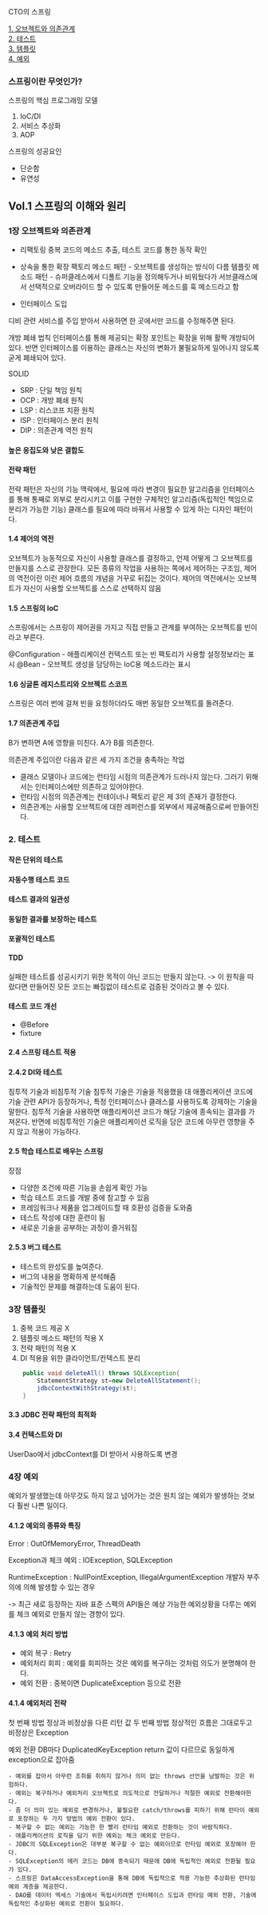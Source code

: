 CTO의 스프링

[1. 오브젝트와 의존관계](#1-오브젝트와-의존과나계)   
[2. 테스트](#2-테스트)    
[3. 템플릿](#3-템플릿)  
[4. 예외](#4-예외)  

### 스프링이란 무엇인가?

스프링의 핵심 프로그래밍 모델

1. IoC/DI
2. 서비스 추상화
3. AOP

스프링의 성공요인

- 단순함
- 유연성

## Vol.1 스프링의 이해와 원리

### 1장 오브젝트와 의존관계

- 리팩토링 중복 코드의 메소드 추출, 테스트 코드를 통한 동작 확인
- 상속을 통한 확장 팩토리 메소드 패턴 - 오브젝트를 생성하는 방식이 다름 템플릿 메소드 패턴 - 슈퍼클레스에서 디폴트 기능을 정의해두거나 비워뒀다가 서브클래스에서 선택적으로 오버라이드 할 수 있도록 만들어둔
  메소드를 훅 메소드라고 함

- 인터페이스 도입

디비 관련 서비스를 주입 받아서 사용하면 한 곳에서만 코드를 수정해주면 된다.

개방 폐쇄 법칙 인터페이스를 통해 제공되는 확장 포인트는 확장을 위해 활짝 개방되어 있다. 반면 인터페이스를 이용하는 클래스는 자신의 변화가 불필요하게 일어나지 않도록 굳게 폐쇄되어 있다.

SOLID

- SRP : 단일 책임 원칙
- OCP : 개방 폐쇄 원칙
- LSP : 리스코프 치환 원칙
- ISP : 인터페이스 분리 원칙
- DIP : 의존관계 역전 원칙

#### 높은 응집도와 낮은 결합도

#### 전략 패턴

전략 패턴은 자신의 기능 맥락에서, 필요에 따라 변경이 필요한 알고리즘을 인터페이스를 통해 통째로 외부로 분리시키고 
이를 구현한 구체적인 알고리즘(독립적인 책임으로 분리가 가능한 기능) 클래스를 필요에 따라 바꿔서
사용할 수 있게 하는 디자인 패턴이다.

#### 1.4 제어의 역전

오브젝트가 능동적으로 자신이 사용할 클래스를 결정하고, 언제 어떻게 그 오브젝트를 만들지를 스스로 관장한다. 
모든 종류의 작업을 사용하는 쪽에서 제어하는 구조임, 제어의 역전이란 이런 제어 흐름의 개념을 거꾸로
뒤집는 것이다. 제어의 역전에서는 오브젝트가 자신이 사용할 오브젝트를 스스로 선택하지 않음

#### 1.5 스프링의 IoC

스프링에서는 스프링이 제어권을 가지고 직접 만들고 관계를 부여하는 오브젝트를 빈이라고 부른다.

@Configuration - 애플리케이션 컨텍스트 또는 빈 팩토리가 사용할 설정정보라는 표시
@Bean - 오브젝트 생성을 담당하는 IoC용 메소드라는 표시

#### 1.6 싱글톤 레지스트리와 오브젝트 스코프

스프링은 여러 번에 걸쳐 빈을 요청하더라도 매번 동일한 오브젝트를 돌려준다.

#### 1.7 의존관계 주입

B가 변하면 A에 영향을 미친다. A가 B를 의존한다.

의존관계 주입이란 다음과 같은 세 가지 조건을 충족하는 작업

- 클래스 모델이나 코드에는 런타임 시점의 의존관계가 드러나지 않는다. 그러기 위해서는 인터페이스에만 의존하고 있어야한다.
- 런타임 시점의 의존관계는 컨테이너나 팩토리 같은 제 3의 존재가 결정한다.
- 의존관계는 사용할 오브젝트에 대한 레퍼런스를 외부에서 제공해줌으로써 만들어진다.

### 2. 테스트

#### 작은 단위의 테스트

#### 자동수행 테스트 코드

#### 테스트 결과의 일관성

#### 동일한 결과를 보장하는 테스트

#### 포괄적인 테스트

#### TDD

실패한 테스트를 성공시키기 위한 목적이 아닌 코드는 만들지 않는다. -> 이 원칙을 따랐다면 만들어진 모든 코드는 빠짐없이 테스트로 검증된 것이라고 볼 수 있다.

#### 테스트 코드 개선

- @Before
- fixture

#### 2.4 스프링 테스트 적용

#### 2.4.2 DI와 테스트

침투적 기술과 비침투적 기술 침투적 기술은 기술을 적용했을 대 애플리케이션 코드에 기술 관련 API가 등장하거나, 특정 인터페이스나 클래스를 사용하도록 강제하는 기술을 말한다. 침투적 기술을 사용하면 애플리케이션
코드가 해당 기술에 종속되는 결과를 가져온다. 반면에 비침투적인 기술은 애플리케이션 로직을 담은 코드에 아무런 영향을 주지 않고 적용이 가능하다.

#### 2.5 학습 테스트로 배우는 스프링

장점

- 다양한 조건에 따른 기능을 손쉽게 확인 가능
- 학습 테스트 코드를 개발 중에 참고할 수 있음
- 프레임워크나 제품을 업그레이드할 때 호환성 검증을 도와줌
- 테스트 작성에 대한 훈련이 됨
- 새로운 기술을 공부하는 과정이 즐거워짐

#### 2.5.3 버그 테스트

- 테스트의 완성도를 높여준다.
- 버그의 내용을 명확하게 분석해줌
- 기술적인 문제를 해결하는데 도움이 된다.

### 3장 템플릿

1. 중복 코드 제공 X
2. 템플릿 메소드 패턴의 적용 X
3. 전략 패턴의 적용 X
4. DI 적용을 위한 클라이언트/컨텍스트 분리

```java
    public void deleteAll() throws SQLException{
        StatementStrategy st=new DeleteAllStatement();
        jdbcContextWithStrategy(st);
    }
```

#### 3.3 JDBC 전략 패턴의 최적화

#### 3.4 컨텍스트와 DI

UserDao에서 jdbcContext를 DI 받아서 사용하도록 변경


### 4장 예외

예외가 발생했는데 아무것도 하지 않고 넘어가는 것은 원치 않는 예외가 발생하는 것보다 훨씬 나쁜 일이다.

#### 4.1.2 예외의 종류와 특징

Error : OutOfMemoryError, ThreadDeath

Exception과 체크 예외 : IOException, SQLException

RuntimeException : NullPointException, IllegalArgumentException 개발자 부주의에 의해 발생할 수 있는 경우

-> 최근 새로 등장하는 자바 표준 스펙의 API들은 예상 가능한 예외상황을 다루는 예외를 체크 예외로 만들지 않는 경향이 있다.


#### 4.1.3 예외 처리 방법
- 예외 복구 : Retry
- 예외처리 회피 : 예외를 회피하는 것은 예외를 복구하는 것처럼 의도가 분명해야 한다.
- 예외 전환 : 중복이면 DuplicateException 등으로 전환


#### 4.1.4 예외처리 전략
첫 번째 방법 정상과 비정상을 다른 리턴 값
두 번째 방법 정상적인 흐름은 그대로두고 비정상은 Exception

예외 전환
DB마다 DuplicatedKeyException return 값이 다르므로 동일하게 exception으로 잡아줌


```
- 예외를 잡아서 아무런 조취를 취하지 않거나 의미 없는 throws 선언을 남발하는 것은 위험하다.
- 예외는 복구하거나 예외처리 오브젝트로 의도적으로 전달하거나 적절한 예외로 전환해야한다.
- 좀 더 의미 있는 예외로 변경하거나, 불필요한 catch/throws를 피하기 위해 런타이 예외로 포장하는 두 가지 방법의 예외 전환이 있다.
- 복구할 수 없는 예외는 가능한 한 빨리 런타임 예외로 전환하는 것이 바람직하다.
- 애플리케이션의 로직을 담기 위한 예외는 체크 예외로 만든다.
- JDBC의 SQLException은 대부분 복구할 수 없는 예외이므로 런타임 예외로 포장해야 한다.
- SQLException의 에러 코드는 DB에 종속되기 때문에 DB에 독립적인 예외로 전환될 필요가 있다.
- 스프링은 DataAccessException을 통해 DB에 독립적으로 적용 가능한 추상화된 런타임 예외 계층을 제공한다.
- DAO를 데이터 엑세스 기술에서 독립시키려면 인터페이스 도입과 런타임 예외 전환, 기술에 독립적인 추상화된 예외로 전환이 필요하다.
```

